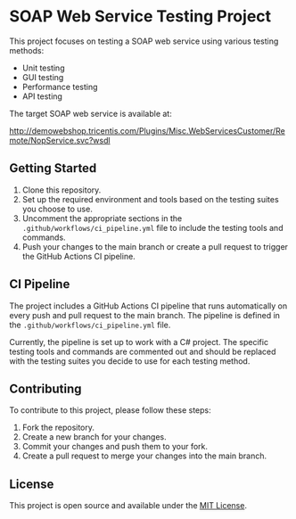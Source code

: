 
# SOAP Web Service Testing Project

This project focuses on testing a SOAP web service using various testing methods:

- Unit testing
- GUI testing
- Performance testing
- API testing

The target SOAP web service is available at:

http://demowebshop.tricentis.com/Plugins/Misc.WebServicesCustomer/Remote/NopService.svc?wsdl

## Getting Started

1. Clone this repository.
2. Set up the required environment and tools based on the testing suites you choose to use.
3. Uncomment the appropriate sections in the `.github/workflows/ci_pipeline.yml` file to include the testing tools and commands.
4. Push your changes to the main branch or create a pull request to trigger the GitHub Actions CI pipeline.

## CI Pipeline

The project includes a GitHub Actions CI pipeline that runs automatically on every push and pull request to the main branch. The pipeline is defined in the `.github/workflows/ci_pipeline.yml` file.

Currently, the pipeline is set up to work with a C# project. The specific testing tools and commands are commented out and should be replaced with the testing suites you decide to use for each testing method.

## Contributing

To contribute to this project, please follow these steps:

1. Fork the repository.
2. Create a new branch for your changes.
3. Commit your changes and push them to your fork.
4. Create a pull request to merge your changes into the main branch.

## License

This project is open source and available under the [MIT License](LICENSE).